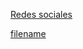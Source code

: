 <style>
.markdown-section {
    max-width: 98% !important;
}

@media (max-width: 768px) {
    div.iframe-container {
      padding-top: 120%;  /* Aumentar el porcentaje para dispositivos más pequeños */
    }
  }
</style>

[Redes sociales](redes.md#socialNetworks ':include')

[filename](../sheet2web/sheet2web.html  ':include :type=iframe width=100% height=1200px')